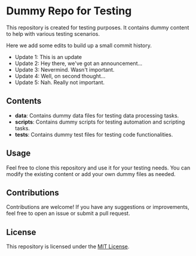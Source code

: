 # Dummy Repo for Testing

This repository is created for testing purposes. It contains dummy content to help with various testing scenarios.

Here we add some edits to build up a small commit history.

- Update 1: This is an update
- Update 2: Hey there, we've got an announcement...
- Update 3: Nevermind. Wasn't important.
- Update 4: Well, on second thought...
- Update 5: Nah. Really not important.

## Contents

- **data**: Contains dummy data files for testing data processing tasks.
- **scripts**: Contains dummy scripts for testing automation and scripting tasks.
- **tests**: Contains dummy test files for testing code functionalities.

## Usage

Feel free to clone this repository and use it for your testing needs. You can modify the existing content or add your own dummy files as needed.

## Contributions

Contributions are welcome! If you have any suggestions or improvements, feel free to open an issue or submit a pull request.

## License

This repository is licensed under the [MIT License](LICENSE).
